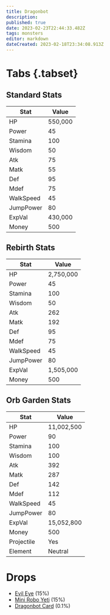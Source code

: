 ```yaml
---
title: Dragonbot
description: 
published: true
date: 2023-02-23T22:44:33.482Z
tags: monsters
editor: markdown
dateCreated: 2023-02-18T23:34:08.913Z
---
```


# Tabs {.tabset}

## Standard Stats

|Stat|Value|
|-|-|
|HP|550,000|
|Power|45|
|Stamina|100|
|Wisdom|50|
|Atk|75|
|Matk|55|
|Def|95|
|Mdef|75|
|WalkSpeed|45|
|JumpPower|80|
|ExpVal|430,000|
|Money|500|
## Rebirth Stats

|Stat|Value|
|-|-|
|HP|2,750,000|
|Power|45|
|Stamina|100|
|Wisdom|50|
|Atk|262|
|Matk|192|
|Def|95|
|Mdef|75|
|WalkSpeed|45|
|JumpPower|80|
|ExpVal|1,505,000|
|Money|500|
## Orb Garden Stats

|Stat|Value|
|-|-|
|HP|11,002,500|
|Power|90|
|Stamina|100|
|Wisdom|100|
|Atk|392|
|Matk|287|
|Def|142|
|Mdef|112|
|WalkSpeed|45|
|JumpPower|80|
|ExpVal|15,052,800|
|Money|500|
|Projectile|Yes|
|Element|Neutral|

# Drops
 * [Evil Eye](/items/evil-eye.md) (15%)
 * [Mini Robo Yeti](/items/mini-robo-yeti.md) (15%)
 * [Dragonbot Card](/items/dragonbot-card.md) (0.1%)
